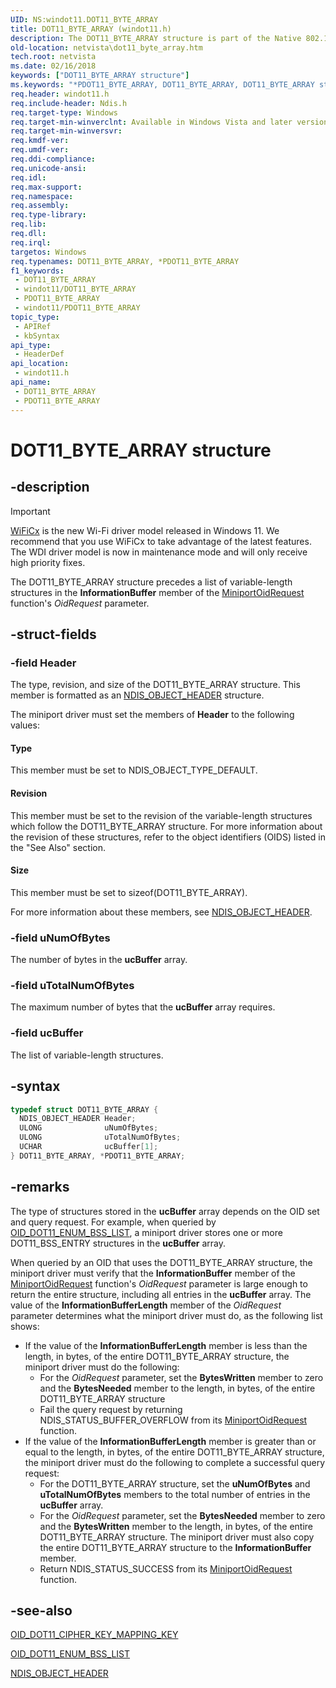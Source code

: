 ```yaml
---
UID: NS:windot11.DOT11_BYTE_ARRAY
title: DOT11_BYTE_ARRAY (windot11.h)
description: The DOT11_BYTE_ARRAY structure is part of the Native 802.11 Wireless LAN interface, which is deprecated for Windows 10 and later.
old-location: netvista\dot11_byte_array.htm
tech.root: netvista
ms.date: 02/16/2018
keywords: ["DOT11_BYTE_ARRAY structure"]
ms.keywords: "*PDOT11_BYTE_ARRAY, DOT11_BYTE_ARRAY, DOT11_BYTE_ARRAY structure [Network Drivers Starting with Windows Vista], Native_802.11_data_types_b4146de4-b261-40d9-847d-1eebb48eafea.xml, PDOT11_BYTE_ARRAY, PDOT11_BYTE_ARRAY structure pointer [Network Drivers Starting with Windows Vista], netvista.dot11_byte_array, windot11/DOT11_BYTE_ARRAY, windot11/PDOT11_BYTE_ARRAY"
req.header: windot11.h
req.include-header: Ndis.h
req.target-type: Windows
req.target-min-winverclnt: Available in Windows Vista and later versions of the Windows operating   systems.
req.target-min-winversvr: 
req.kmdf-ver: 
req.umdf-ver: 
req.ddi-compliance: 
req.unicode-ansi: 
req.idl: 
req.max-support: 
req.namespace: 
req.assembly: 
req.type-library: 
req.lib: 
req.dll: 
req.irql: 
targetos: Windows
req.typenames: DOT11_BYTE_ARRAY, *PDOT11_BYTE_ARRAY
f1_keywords:
 - DOT11_BYTE_ARRAY
 - windot11/DOT11_BYTE_ARRAY
 - PDOT11_BYTE_ARRAY
 - windot11/PDOT11_BYTE_ARRAY
topic_type:
 - APIRef
 - kbSyntax
api_type:
 - HeaderDef
api_location:
 - windot11.h
api_name:
 - DOT11_BYTE_ARRAY
 - PDOT11_BYTE_ARRAY
---
```


# DOT11_BYTE_ARRAY structure


## -description

> [!Important]
> [WiFiCx](/windows-hardware/drivers/netcx/wifi-wdf-class-extension-wificx) is the new Wi-Fi driver model released in Windows 11. We recommend that you use WiFiCx to take advantage of the latest features. The WDI driver model is now in maintenance mode and will only receive high priority fixes.

The DOT11_BYTE_ARRAY structure precedes a list of variable-length structures in the
  <b>InformationBuffer</b> member of the
  <a href="..\ndis\nc-ndis-miniport_oid_request.md">MiniportOidRequest</a> function's
  <i>OidRequest</i> parameter.

## -struct-fields

### -field Header

The type, revision, and size of the DOT11_BYTE_ARRAY structure. This member is formatted as an
     <a href="..\objectheader\ns-objectheader-ndis_object_header.md">NDIS_OBJECT_HEADER</a> structure.


The miniport driver must set the members of
     <b>Header</b> to the following values:





#### Type

This member must be set to NDIS_OBJECT_TYPE_DEFAULT.



#### Revision

This member must be set to the revision of the variable-length structures which follow the
       DOT11_BYTE_ARRAY structure. For more information about the revision of these structures, refer to the
       object identifiers (OIDS) listed in the
       "See Also" section.



#### Size

This member must be set to
       sizeof(DOT11_BYTE_ARRAY).

For more information about these members, see
     <a href="..\objectheader\ns-objectheader-ndis_object_header.md">NDIS_OBJECT_HEADER</a>.

### -field uNumOfBytes

The number of bytes in the
     <b>ucBuffer</b> array.

### -field uTotalNumOfBytes

The maximum number of bytes that the
     <b>ucBuffer</b> array requires.

### -field ucBuffer

The list of variable-length structures.

## -syntax

```cpp
typedef struct DOT11_BYTE_ARRAY {
  NDIS_OBJECT_HEADER Header;
  ULONG              uNumOfBytes;
  ULONG              uTotalNumOfBytes;
  UCHAR              ucBuffer[1];
} DOT11_BYTE_ARRAY, *PDOT11_BYTE_ARRAY;
```

## -remarks

The type of structures stored in the
    <b>ucBuffer</b> array depends on the OID set and query request. For example, when queried by
    <a href="/windows-hardware/drivers/network/oid-dot11-enum-bss-list">OID_DOT11_ENUM_BSS_LIST</a>, a miniport
    driver stores one or more DOT11_BSS_ENTRY structures in the
    <b>ucBuffer</b> array.

When queried by an OID that uses the DOT11_BYTE_ARRAY structure, the miniport driver must verify that
    the
    <b>InformationBuffer</b> member of the
    <a href="..\ndis\nc-ndis-miniport_oid_request.md">MiniportOidRequest</a> function's
    <i>OidRequest</i> parameter is large enough to return the entire structure, including all entries in the
    <b>ucBuffer</b> array. The value of the
    <b>InformationBufferLength</b> member of the
    <i>OidRequest</i> parameter determines what the miniport driver must do, as the following list shows:

<ul>
<li>
If the value of the
      <b>InformationBufferLength</b> member is less than the length, in bytes, of the entire DOT11_BYTE_ARRAY
      structure, the miniport driver must do the following:

<ul>
<li>
For the
        <i>OidRequest</i> parameter, set the
        <b>BytesWritten</b> member to zero and the
        <b>BytesNeeded</b> member to the length, in bytes, of the entire DOT11_BYTE_ARRAY structure

</li>
<li>
Fail the query request by returning NDIS_STATUS_BUFFER_OVERFLOW from its
        <a href="..\ndis\nc-ndis-miniport_oid_request.md">MiniportOidRequest</a> function.

</li>
</ul>
</li>
<li>
If the value of the
      <b>InformationBufferLength</b> member is greater than or equal to the length, in bytes, of the entire
      DOT11_BYTE_ARRAY structure, the miniport driver must do the following to complete a successful query
      request:

<ul>
<li>
For the DOT11_BYTE_ARRAY structure, set the
        <b>uNumOfBytes</b> and
        <b>uTotalNumOfBytes</b> members to the total number of entries in the
        <b>ucBuffer</b> array.

</li>
<li>
For the
        <i>OidRequest</i> parameter, set the
        <b>BytesNeeded</b> member to zero and the
        <b>BytesWritten</b> member to the length, in bytes, of the entire DOT11_BYTE_ARRAY structure. The
        miniport driver must also copy the entire DOT11_BYTE_ARRAY structure to the
        <b>InformationBuffer</b> member.

</li>
<li>
Return NDIS_STATUS_SUCCESS from its
        <a href="..\ndis\nc-ndis-miniport_oid_request.md">MiniportOidRequest</a> function.

</li>
</ul>
</li>
</ul>

## -see-also

<a href="/windows-hardware/drivers/network/oid-dot11-cipher-key-mapping-key">
   OID_DOT11_CIPHER_KEY_MAPPING_KEY</a>



<a href="/windows-hardware/drivers/network/oid-dot11-enum-bss-list">OID_DOT11_ENUM_BSS_LIST</a>



<a href="..\objectheader\ns-objectheader-ndis_object_header.md">NDIS_OBJECT_HEADER</a>

